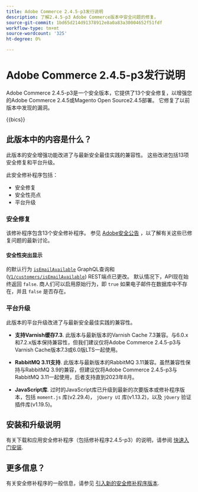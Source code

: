 ```yaml
---
title: Adobe Commerce 2.4.5-p3发行说明
description: 了解2.4.5-p3 Adobe Commerce版本中安全问题的修复。
source-git-commit: 1bd65d214d91378912e8a0a83a30004652f51fdf
workflow-type: tm+mt
source-wordcount: '325'
ht-degree: 0%

---
```



# Adobe Commerce 2.4.5-p3发行说明

Adobe Commerce 2.4.5-p3是一个安全版本，它提供了13个安全修复，以增强您的Adobe Commerce 2.4.5或Magento Open Source2.4.5部署。 它修复了以前版本中发现的漏洞。

{{bics}}

## 此版本中的内容是什么？

此版本的安全增强功能改进了与最新安全最佳实践的兼容性。  这些改进包括13项安全修复和平台升级。

此安全修补程序包括：

* 安全修复
* 安全性亮点
* 平台升级

### 安全修复

该修补程序包含13个安全修补程序。 参见 [Adobe安全公告](https://helpx.adobe.com/security/products/magento/apsb23-35.html) ，以了解有关这些已修复问题的最新讨论。

#### 安全性突出显示

的默认行为 [`isEmailAvailable`](https://developer.adobe.com/commerce/webapi/graphql/schema/customer/queries/is-email-available/) GraphQL查询和([`V1/customers/isEmailAvailable`](https://adobe-commerce.redoc.ly/2.4.6-admin/tag/customersisEmailAvailable/#operation/PostV1CustomersIsEmailAvailable)) REST端点已更改。 默认情况下，API现在始终返回 `false`. 商人们可以启用原始行为，即 `true` 如果电子邮件在数据库中不存在，并且 `false` 是否存在。 <!-- AC-6695 -->

### 平台升级

此版本的平台升级改进了与最新安全最佳实践的兼容性。

* **支持Varnish缓存7.3**. 此版本与最新版本的Varnish Cache 7.3兼容。与6.0.x和7.2.x版本保持兼容性，但我们建议仅将Adobe Commerce 2.4.5-p3与Varnish Cache版本7.3或6.0版LTS一起使用。

* **RabbitMQ 3.11支持**. 此版本与最新版本的RabbitMQ 3.11兼容。虽然兼容性保持与RabbitMQ 3.9的兼容，但建议仅将Adobe Commerce 2.4.5-p3与RabbitMQ 3.11一起使用，后者支持直到2023年8月。

* **JavaScript库**. 过时的JavaScript库已升级到最新的次要版本或修补程序版本，包括 `moment.js` 库(v2.29.4)， `jQuery UI` 库(v1.13.2)，以及 `jQuery` 验证插件库(v1.19.5)。

## 安装和升级说明

有关下载和应用安全修补程序（包括修补程序2.4.5-p3）的说明，请参阅 [快速入门安装](../../../installation/composer.md).

## 更多信息？

有关安全修补程序的一般信息，请参见 [引入新的安全修补程序版本](https://community.magento.com/t5/Magento-DevBlog/Introducing-the-New-Security-Patch-Release/ba-p/141287).

